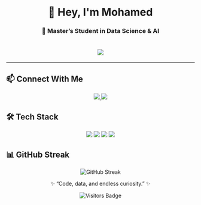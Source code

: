 <!-- Header -->
<h1 align="center">👋 Hey, I'm Mohamed</h1>
<h3 align="center">🚀 Master’s Student in Data Science & AI</h3>

<!-- Animated Intro -->
<h1 align="center">
  <img src="https://readme-typing-svg.herokuapp.com?font=Fira+Code&size=23&pause=4000&center=true&vCenter=true&width=1000&lines=Data+Science,+ML,+AI,+Software+Engineering;" />
</h1>

---

## 📫 Connect With Me  

<p align="center">
  <a href="mailto:mohamedbouroua002@gmail.com">
    <img src="https://img.shields.io/badge/Gmail-D14836?style=for-the-badge&logo=gmail&logoColor=white" />
  </a>
  <a href="https://www.linkedin.com/in/mohamed-bouroua">
    <img src="https://img.shields.io/badge/LinkedIn-0077B5?style=for-the-badge&logo=linkedin&logoColor=white" />
  </a>
</p>



## 🛠️ Tech Stack  

<p align="center">
  <!-- Web -->
  <img src="https://skillicons.dev/icons?i=html,css,js,ts,angular,graphql" />
  
  <!-- Data Science -->
  <img src="https://skillicons.dev/icons?i=python,tensorflow,pytorch" />
  
  <!-- Databases / Big Data -->
  <img src="https://skillicons.dev/icons?i=mongodb,cassandra,mysql,postgres" />
  
  <!-- Languages & Tools -->
  <img src="https://skillicons.dev/icons?i=java,git,docker,aws,postman" />
</p>

## 📊 GitHub Streak  

<p align="center">
  <img src="https://streak-stats.demolab.com?user=mocode002&theme=radical" alt="GitHub Streak" />
  <!-- <img src="https://github-readme-streak-stats.herokuapp.com?user=mocode002&theme=radical" alt="GitHub Streak" /> -->
</p>


<p align="center">
  ✨ “Code, data, and endless curiosity.” ✨ 
</p>

<p align="center">
  <img src="https://visitor-badge.laobi.icu/badge?page_id=mocode002" alt="Visitors Badge" />
</p>
